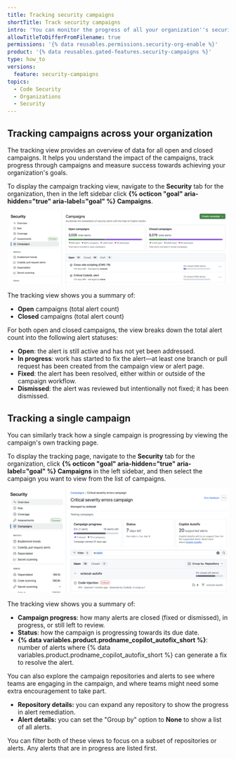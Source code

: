 ```yaml
---
title: Tracking security campaigns
shortTitle: Track security campaigns
intro: 'You can monitor the progress of all your organization''s security campaigns, and track the status of individual campaigns.'
allowTitleToDifferFromFilename: true
permissions: '{% data reusables.permissions.security-org-enable %}'
product: '{% data reusables.gated-features.security-campaigns %}'
type: how_to
versions:
  feature: security-campaigns
topics:
  - Code Security
  - Organizations
  - Security
---
```


## Tracking campaigns across your organization

The tracking view provides an overview of data for all open and closed campaigns. It helps you understand the impact of the campaigns, track progress through campaigns and measure success towards achieving your organization's goals.

To display the campaign tracking view, navigate to the **Security** tab for the organization, then in the left sidebar click **{% octicon "goal" aria-hidden="true" aria-label="goal" %} Campaigns**.

![Screenshot of the security campaigns overview page.](/assets/images/help/security/security-campaigns-tracking-overview.png)

The tracking view shows you a summary of:

* **Open** campaigns (total alert count)
* **Closed** campaigns (total alert count)

For both open and closed campaigns, the view breaks down the total alert count into the following alert statuses:

* **Open**: the alert is still active and has not yet been addressed.
* **In progress**: work has started to fix the alert—at least one branch or pull request has been created from the campaign view or alert page.
* **Fixed**: the alert has been resolved, either within or outside of the campaign workflow.
* **Dismissed**: the alert was reviewed but intentionally not fixed; it has been dismissed.

## Tracking a single campaign

You can similarly track how a single campaign is progressing by viewing the campaign's own tracking page.

To display the tracking page, navigate to the **Security** tab for the organization, click **{% octicon "goal" aria-hidden="true" aria-label="goal" %} Campaigns** in the left sidebar, and then select the campaign you want to view from the list of campaigns.

![Screenshot of campaign tracking view for "Testing Campaigns for CodeQL". The campaign progress is outlined in dark orange.](/assets/images/help/security/driver-sec-campaign-view.png)

The tracking view shows you a summary of:

* **Campaign progress**: how many alerts are closed (fixed or dismissed), in progress, or still left to review.
* **Status**: how the campaign is progressing towards its due date.
* **{% data variables.product.prodname_copilot_autofix_short %}**: number of alerts where {% data variables.product.prodname_copilot_autofix_short %} can generate a fix to resolve the alert.

You can also explore the campaign repositories and alerts to see where teams are engaging in the campaign, and where teams might need some extra encouragement to take part.

* **Repository details:** you can expand any repository to show the progress in alert remediation.
* **Alert details:** you can set the "Group by" option to **None** to show a list of all alerts.

You can filter both of these views to focus on a subset of repositories or alerts. Any alerts that are in progress are listed first.
